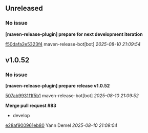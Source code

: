 ## Unreleased
### No issue

**[maven-release-plugin] prepare for next development iteration**


[f50dafa2e5323f4](https://github.com/openfilz/document-management/commit/f50dafa2e5323f4) maven-release-bot[bot] *2025-08-10 21:09:54*


## v1.0.52
### No issue

**[maven-release-plugin] prepare release v1.0.52**


[507ab9931f1f5b1](https://github.com/openfilz/document-management/commit/507ab9931f1f5b1) maven-release-bot[bot] *2025-08-10 21:09:52*

**Merge pull request #83**

 * develop

[e28af900961eb80](https://github.com/openfilz/document-management/commit/e28af900961eb80) Yann Demel *2025-08-10 21:09:04*


